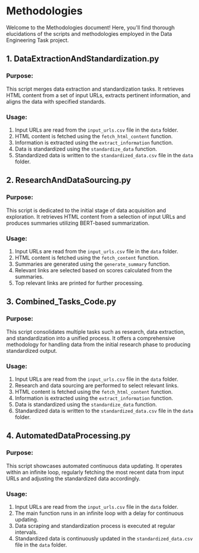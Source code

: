 # Methodologies

Welcome to the Methodologies document! Here, you'll find thorough elucidations of the scripts and methodologies employed in the Data Engineering Task project.

## 1. DataExtractionAndStandardization.py

### Purpose:
This script merges data extraction and standardization tasks. It retrieves HTML content from a set of input URLs, extracts pertinent information, and aligns the data with specified standards.

### Usage:
1. Input URLs are read from the `input_urls.csv` file in the `data` folder.
2. HTML content is fetched using the `fetch_html_content` function.
3. Information is extracted using the `extract_information` function.
4. Data is standardized using the `standardize_data` function.
5. Standardized data is written to the `standardized_data.csv` file in the `data` folder.

## 2. ResearchAndDataSourcing.py

### Purpose:
This script is dedicated to the initial stage of data acquisition and exploration. It retrieves HTML content from a selection of input URLs and produces summaries utilizing BERT-based summarization.

### Usage:
1. Input URLs are read from the `input_urls.csv` file in the `data` folder.
2. HTML content is fetched using the `fetch_content` function.
3. Summaries are generated using the `generate_summary` function.
4. Relevant links are selected based on scores calculated from the summaries.
5. Top relevant links are printed for further processing.

## 3. Combined_Tasks_Code.py

### Purpose:
This script consolidates multiple tasks such as research, data extraction, and standardization into a unified process. It offers a comprehensive methodology for handling data from the initial research phase to producing standardized output.

### Usage:
1. Input URLs are read from the `input_urls.csv` file in the `data` folder.
2. Research and data sourcing are performed to select relevant links.
3. HTML content is fetched using the `fetch_html_content` function.
4. Information is extracted using the `extract_information` function.
5. Data is standardized using the `standardize_data` function.
6. Standardized data is written to the `standardized_data.csv` file in the `data` folder.

## 4. AutomatedDataProcessing.py

### Purpose:
This script showcases automated continuous data updating. It operates within an infinite loop, regularly fetching the most recent data from input URLs and adjusting the standardized data accordingly.

### Usage:
1. Input URLs are read from the `input_urls.csv` file in the `data` folder.
2. The main function runs in an infinite loop with a delay for continuous updating.
3. Data scraping and standardization process is executed at regular intervals.
4. Standardized data is continuously updated in the `standardized_data.csv` file in the `data` folder.
